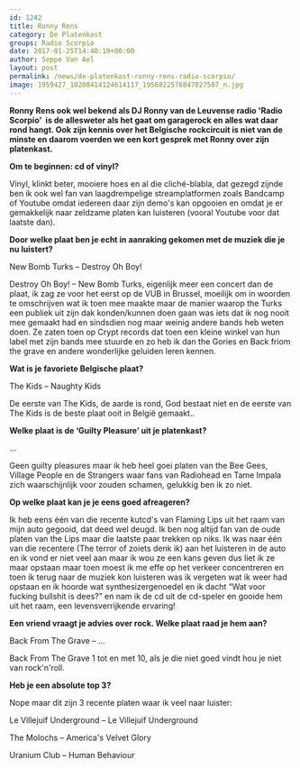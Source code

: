 ```yaml
---
id: 1242
title: Ronny Rens 
category: De Platenkast
groups: Radio Scorpio
date: 2017-01-25T14:40:19+00:00
author: Seppe Van Ael
layout: post
permalink: /news/de-platenkast-ronny-rens-radio-scorpio/
image: 1959427_10208414124614117_1956822576847827507_n.jpg
---
```

**Ronny Rens ook wel bekend als DJ Ronny van de Leuvense radio 'Radio Scorpio'  is de allesweter als het gaat om garagerock en alles wat daar rond hangt. Ook zijn kennis over het Belgische rockcircuit is niet van de minste en daarom voerden we een kort gesprek met Ronny over zijn platenkast.**

**Om te beginnen: cd of vinyl?**

Vinyl, klinkt beter, mooiere hoes en al die cliché-blabla, dat gezegd zijnde ben ik ook wel fan van laagdrempelige streamplatformen zoals Bandcamp of Youtube omdat iedereen daar zijn demo's kan opgooien en omdat je er gemakkelijk naar zeldzame platen kan luisteren (vooral Youtube voor dat laatste dan).

**Door welke plaat ben je echt in aanraking gekomen met de muziek die je nu luistert?**

New Bomb Turks – Destroy Oh Boy!

Destroy Oh Boy! – New Bomb Turks, eigenlijk meer een concert dan de plaat, ik zag ze voor het eerst op de VUB in Brussel, moeilijk om in woorden te omschrijven wat ik toen mee maakte maar de manier waarop the Turks een publiek uit zijn dak konden/kunnen doen gaan was iets dat ik nog nooit mee gemaakt had en sindsdien nog maar weinig andere bands heb weten doen. Ze zaten toen op Crypt records dat toen een kleine winkel van hun label met zijn bands mee stuurde en zo heb ik dan the Gories en Back friom the grave en andere wonderlijke geluiden leren kennen.

**Wat is je favoriete Belgische plaat?**

The Kids – Naughty Kids

De eerste van The Kids, de aarde is rond, God bestaat niet en de eerste van The Kids is de beste plaat ooit in België gemaakt..

**Welke plaat is de ‘Guilty Pleasure’ uit je platenkast?**

&#8230;

Geen guilty pleasures maar ik heb heel goei platen van the Bee Gees, Village People en de Strangers waar fans van Radiohead en Tame Impala zich waarschijnlijk voor zouden schamen, gelukkig ben ik zo niet.

**Op welke plaat kan je je eens goed afreageren?**

Ik heb eens één van die recente kutcd's van Flaming Lips uit het raam van mijn auto gegooid, dat deed wel deugd. Ik ben nog altijd fan van de oude platen van the Lips maar die laatste paar trekken op niks. Ik was naar één van die recentere (The terror of zoiets denk ik) aan het luisteren in de auto en ik vond er niet veel aan maar ik wou ze een kans geven dus liet ik ze maar opstaan maar toen moest ik me effe op het verkeer concentreren en toen ik terug naar de muziek kon luisteren was ik vergeten wat ik weer had opstaan en ik hoorde wat synthesizergenoedel en ik dacht “Wat voor fucking bullshit is dees?” en nam ik de cd uit de cd-speler en gooide hem uit het raam, een levensverrijkende ervaring!

**Een vriend vraagt je advies over rock. Welke plaat raad je hem aan?**

Back From The Grave – &#8230;

Back From The Grave 1 tot en met 10, als je die niet goed vindt hou je niet van rock'n'roll.

**Heb je een absolute top 3?**

Nope maar dit zijn 3 recente platen waar ik veel naar luister:

Le Villejuif Underground – Le Villejuif Underground

The Molochs – America's Velvet Glory

Uranium Club – Human Behaviour